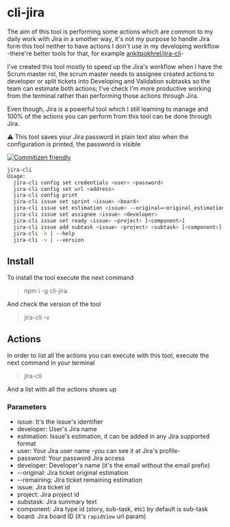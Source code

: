 # cli-jira

The aim of this tool is performing some actions which are common to my daily work with Jira in a smother way, it's not my purpose to handle Jira form this tool neither to have actions I don't use in my developing workflow -there're better tools for that, for example [ankitpokhrel/jira-cli](https://github.com/ankitpokhrel/jira-cli)-

I've created this tool mostly to speed up the Jira's workflow when I have the Scrum master rol, the scrum master needs to assignee created actions to developer or split tickets into Developing and Validation subtasks so the team can estimate both actions; I've check I'm more productive working from the terminal rather than performing those actions through Jira.

Even though, Jira is a powerful tool which I still learning to manage and 100% of the actions you can perform from this tool can be done through Jira.

⚠️ This tool saves your Jira password in plain text also when the configuration is printed, the password is visible

[![Commitizen friendly](https://img.shields.io/badge/commitizen-friendly-brightgreen.svg)](http://commitizen.github.io/cz-cli/)

```sh
jira-cli
Usage:
  jira-cli config set credentials <user> <password>
  jira-cli config set url <address>
  jira-cli config print
  jira-cli issue set sprint <issue> <board>
  jira-cli issue set estimation <issue> --original=<original_estimation> [--remaining=<remaining_estimation>]
  jira-cli issue set assignee <issue> <developer>
  jira-cli issue set ready <issue> <project> [<component>]
  jira-cli issue add subtask <issue> <project> <subtask> [<component>]
  jira-cli -h | --help
  jira-cli -v | --version
```

## Install

To install the tool execute the next command

> npm i -g cli-jira

And check the version of the tool

> jira-cli -v

## Actions

In order to list all the actions you can execute with this tool, execute the next command in your terminal

> jira-cli

And a list with all the actions shows up

### Parameters

- issue: It's the issue's identifier
- developer: User's Jira name
- estimation: Issue's estimation, it can be added in any Jira supported format
- user: Your Jira user name -you can see it at Jira's profile-
- password: Your password Jira access
- developer: Developer's name (it's the email without the email prefix)
- --original: Jira ticket original estimation
- --remaining: Jira ticket remaining estimation
- issue: Jira ticket id
- project: Jira project id
- substask: Jira summary text
- component: Jira type id (story, sub-task, etc) by default is sub-task
- board: Jira board ID (it's ```rapidView``` url param)
